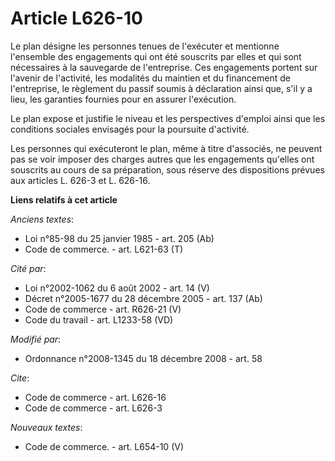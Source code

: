 # Article L626-10

Le plan désigne les personnes tenues de l'exécuter et mentionne l'ensemble des engagements qui ont été souscrits par elles et
qui sont nécessaires à la sauvegarde de l'entreprise. Ces engagements portent sur l'avenir de l'activité, les modalités du
maintien et du financement de l'entreprise, le règlement du passif soumis à déclaration ainsi que, s'il y a lieu, les
garanties fournies pour en assurer l'exécution. 

Le plan expose et justifie le niveau et les perspectives d'emploi ainsi que les conditions sociales envisagés pour la
poursuite d'activité. 

Les personnes qui exécuteront le plan, même à titre d'associés, ne peuvent pas se voir imposer des charges autres que les
engagements qu'elles ont souscrits au cours de sa préparation, sous réserve des dispositions prévues aux articles L. 626-3 et
L. 626-16.

**Liens relatifs à cet article**

_Anciens textes_:

  - Loi n°85-98 du 25 janvier 1985 - art. 205 (Ab)
  - Code de commerce. - art. L621-63 (T)

_Cité par_:

  - Loi n°2002-1062 du 6 août 2002 - art. 14 (V)
  - Décret n°2005-1677 du 28 décembre 2005 - art. 137 (Ab)
  - Code de commerce - art. R626-21 (V)
  - Code du travail - art. L1233-58 (VD)

_Modifié par_:

  - Ordonnance n°2008-1345 du 18 décembre 2008 - art. 58

_Cite_:

  - Code de commerce - art. L626-16
  - Code de commerce - art. L626-3

_Nouveaux textes_:

  - Code de commerce. - art. L654-10 (V)
